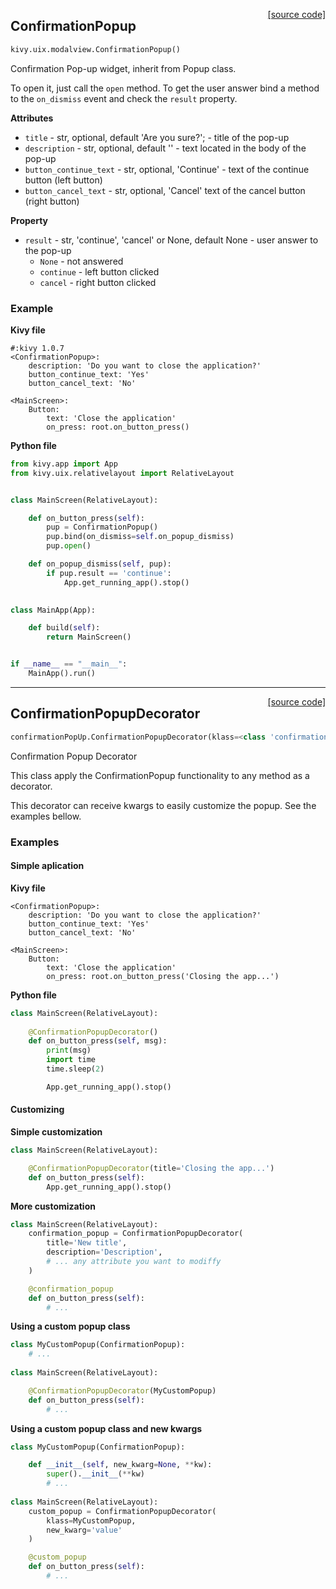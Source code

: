 <span style="float:right;">[[source code]](https://github.com/yuriharrison/custom-widgets/blob/master/customWidgets/confirmationPopUp.py#L46)</span>
## ConfirmationPopup

```python
kivy.uix.modalview.ConfirmationPopup()
```

Confirmation Pop-up widget, inherit from Popup class.

To open it, just call the `open` method. To get the user
answer bind a method to the `on_dismiss` event and check
the `result` property.

__Attributes__

- `title` -  str, optional, default 'Are you sure?'; - 
    title of the pop-up
- `description` -  str, optional, default '' - 
    text located in the body of the pop-up
- `button_continue_text` -  str, optional, 'Continue' -
    text of the continue button (left button)
- `button_cancel_text` -  str, optional, 'Cancel'
    text of the cancel button (right button)

__Property__

- `result` -  str, 'continue', 'cancel' or None, default None -
    user answer to the pop-up
    - `None` - not answered
    - `continue` - left button clicked
    - `cancel` - right button clicked

### Example

**Kivy file**

```kivy
#:kivy 1.0.7
<ConfirmationPopup>:
    description: 'Do you want to close the application?'
    button_continue_text: 'Yes'
    button_cancel_text: 'No'

<MainScreen>:
    Button:
        text: 'Close the application'
        on_press: root.on_button_press()
```

**Python file**

```python
from kivy.app import App
from kivy.uix.relativelayout import RelativeLayout


class MainScreen(RelativeLayout):

    def on_button_press(self):
        pup = ConfirmationPopup()
        pup.bind(on_dismiss=self.on_popup_dismiss)
        pup.open()

    def on_popup_dismiss(self, pup):
        if pup.result == 'continue':
            App.get_running_app().stop()
    

class MainApp(App):

    def build(self):
        return MainScreen()


if __name__ == "__main__":
    MainApp().run()
```


----

<span style="float:right;">[[source code]](https://github.com/yuriharrison/custom-widgets/blob/master/customWidgets/confirmationPopUp.py#L122)</span>
## ConfirmationPopupDecorator

```python
confirmationPopUp.ConfirmationPopupDecorator(klass=<class 'confirmationPopUp.ConfirmationPopup'>)
```

Confirmation Popup Decorator

This class apply the ConfirmationPopup functionality to
any method as a decorator.

This decorator can receive kwargs to easily customize the
popup. See the examples bellow.

### Examples

#### Simple aplication

**Kivy file**

```kivy
<ConfirmationPopup>:
    description: 'Do you want to close the application?'
    button_continue_text: 'Yes'
    button_cancel_text: 'No'

<MainScreen>:
    Button:
        text: 'Close the application'
        on_press: root.on_button_press('Closing the app...')
```

**Python file**
```python
class MainScreen(RelativeLayout):
    
    @ConfirmationPopupDecorator()
    def on_button_press(self, msg):
        print(msg)
        import time
        time.sleep(2)

        App.get_running_app().stop()
```

#### Customizing

**Simple customization**

```python
class MainScreen(RelativeLayout):

    @ConfirmationPopupDecorator(title='Closing the app...')
    def on_button_press(self):
        App.get_running_app().stop()
```

**More customization**

```python
class MainScreen(RelativeLayout):
    confirmation_popup = ConfirmationPopupDecorator(
        title='New title',
        description='Description',
        # ... any attribute you want to modiffy
    )

    @confirmation_popup
    def on_button_press(self):
        # ...
```

**Using a custom popup class**

```python
class MyCustomPopup(ConfirmationPopup):
    # ...
    
class MainScreen(RelativeLayout):

    @ConfirmationPopupDecorator(MyCustomPopup)
    def on_button_press(self):
        # ...
```

**Using a custom popup class and new kwargs**

```python
class MyCustomPopup(ConfirmationPopup):

    def __init__(self, new_kwarg=None, **kw):
        super().__init__(**kw)
        # ...
    
class MainScreen(RelativeLayout):
    custom_popup = ConfirmationPopupDecorator(
        klass=MyCustomPopup,
        new_kwarg='value'
    )

    @custom_popup
    def on_button_press(self):
        # ...
```
